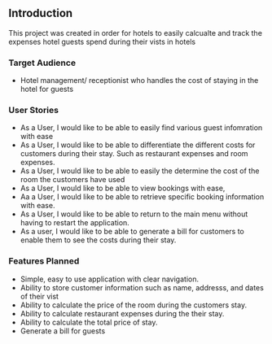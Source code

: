 ## Introduction

This project was created in order for hotels to easily calcualte and track the expenses hotel guests spend during their vists in hotels

### Target Audience

* Hotel management/ receptionist who handles the cost of staying in the hotel for guests

### User Stories

* As a User, I would like to be able to easily find various guest infomration with ease
* As a User, I would like to be able to differentiate the different costs for customers during their stay. Such as restaurant expenses and room expenses.
* As a User, I would like to be able to easily the determine the cost of the room the customers have used
* As a User, I would like to be able to view bookings with ease,
* Aa a User, I would like to be able to retrieve specific booking information with ease.
* As a User, I would like to be able to return to the main menu without having to restart the application.
* As a user, I would like to be able to generate a bill for customers to enable them to see the costs during their stay.

### Features Planned

* Simple, easy to use application with clear navigation.
* Ability to store customer information such as name, addresss, and dates of their vist
* Ability to calculate the price of the room during the customers stay.
* Ability to calculate restaurant expenses during the their stay.
* Ability to calculate the total price of stay.
* Generate a bill for guests



